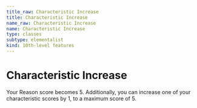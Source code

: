 ```yaml
---
title_raw: Characteristic Increase
title: Characteristic Increase
name_raw: Characteristic Increase
name: Characteristic Increase
type: classes
subtype: elementalist
kind: 10th-level features
---
```


# Characteristic Increase

Your Reason score becomes 5. Additionally, you can increase one of your characteristic scores by 1, to a maximum score of 5.
